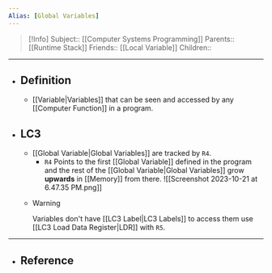 ```yaml
---
Alias: [Global Variables]
---
```

> [!Info]
> Subject:: [[Computer Systems Programming]]
> Parents:: [[Runtime Stack]]
> Friends:: [[Local Variable]]
> Children:: 
---
- ## Definition
	- [[Variable|Variables]] that can be seen and accessed by any [[Computer Function]] in a program.
- ## LC3
	- [[Global Variable|Global Variables]] are tracked by `R4`. 
		- `R4` Points to the first [[Global Variable]] defined in the program and the rest of the [[Global Variable|Global Variables]] grow **upwards** in [[Memory]] from there.
		  ![[Screenshot 2023-10-21 at 6.47.35 PM.png]]
	- > [!Warning]
	  > Variables don't have [[LC3 Label|LC3 Labels]] to access them use [[LC3 Load Data Register|LDR]] with `R5`.
---
- ## Reference